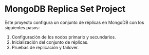 
# MongoDB Replica Set Project

Este proyecto configura un conjunto de réplicas en MongoDB con los siguientes pasos:

1. Configuración de los nodos primario y secundarios.
2. Inicialización del conjunto de réplicas.
3. Pruebas de replicación y failover.
